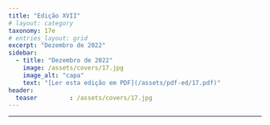 ```yaml
---
title: "Edição XVII"
# layout: category
taxonomy: 17e
# entries_layout: grid
excerpt: "Dezembro de 2022"
sidebar:
  - title: "Dezembro de 2022"
    image: /assets/covers/17.jpg
    image_alt: "capa"
    text: "[Ler esta edição em PDF](/assets/pdf-ed/17.pdf)"
header:
  teaser         : /assets/covers/17.jpg
---
```


---